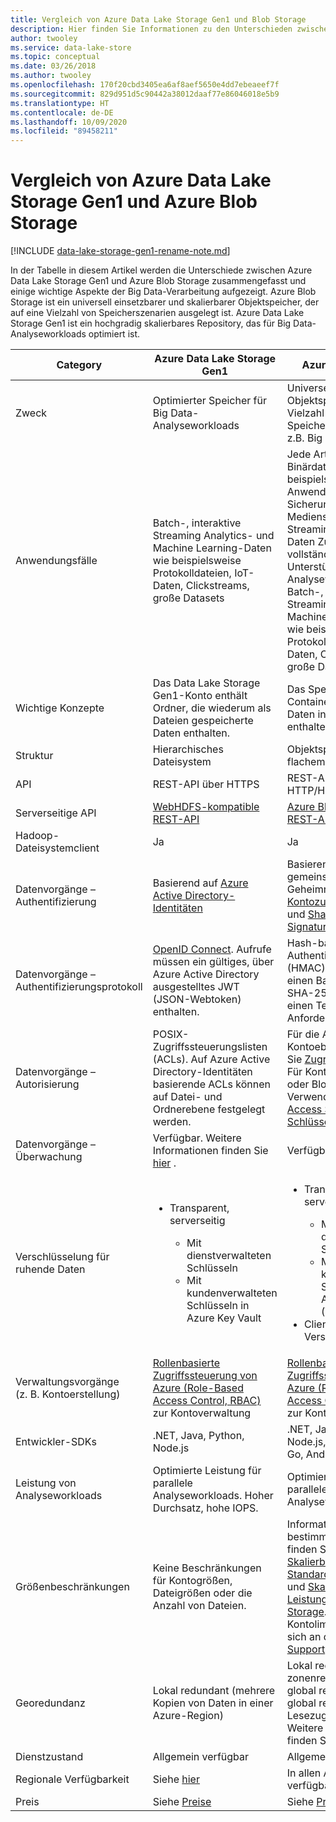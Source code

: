```yaml
---
title: Vergleich von Azure Data Lake Storage Gen1 und Blob Storage
description: Hier finden Sie Informationen zu den Unterschieden zwischen Azure Data Lake Storage Gen1 und Azure Blob Storage hinsichtlich wichtiger Aspekte der Big Data-Verarbeitung.
author: twooley
ms.service: data-lake-store
ms.topic: conceptual
ms.date: 03/26/2018
ms.author: twooley
ms.openlocfilehash: 170f20cbd3405ea6af8aef5650e4dd7ebeaeef7f
ms.sourcegitcommit: 829d951d5c90442a38012daaf77e86046018e5b9
ms.translationtype: HT
ms.contentlocale: de-DE
ms.lasthandoff: 10/09/2020
ms.locfileid: "89458211"
---
```

# <a name="comparing-azure-data-lake-storage-gen1-and-azure-blob-storage"></a>Vergleich von Azure Data Lake Storage Gen1 und Azure Blob Storage

[!INCLUDE [data-lake-storage-gen1-rename-note.md](../../includes/data-lake-storage-gen1-rename-note.md)] 

In der Tabelle in diesem Artikel werden die Unterschiede zwischen Azure Data Lake Storage Gen1 und Azure Blob Storage zusammengefasst und einige wichtige Aspekte der Big Data-Verarbeitung aufgezeigt. Azure Blob Storage ist ein universell einsetzbarer und skalierbarer Objektspeicher, der auf eine Vielzahl von Speicherszenarien ausgelegt ist. Azure Data Lake Storage Gen1 ist ein hochgradig skalierbares Repository, das für Big Data-Analyseworkloads optimiert ist.

| Category | Azure Data Lake Storage Gen1 | Azure Blob Storage |
| -------- | ---------------------------- | ------------------ |
| Zweck |Optimierter Speicher für Big Data-Analyseworkloads |Universell einsetzbarer Objektspeicher für eine Vielzahl von Speicherszenarien, wie z.B. Big Data-Analysen |
| Anwendungsfälle |Batch-, interaktive Streaming Analytics- und Machine Learning-Daten wie beispielsweise Protokolldateien, IoT-Daten, Clickstreams, große Datasets |Jede Art von Text- oder Binärdaten, beispielsweise Daten des Anwendungs-Back-Ends, Sicherungsdaten, Medienspeicher für Streaming und universelle Daten Zusätzlich vollständige Unterstützung für Analyseworkloads; Batch-, interaktive Streaming Analytics- und Machine Learning-Daten wie beispielsweise Protokolldateien, IoT-Daten, Clickstreams, große Datasets |
| Wichtige Konzepte |Das Data Lake Storage Gen1-Konto enthält Ordner, die wiederum als Dateien gespeicherte Daten enthalten. |Das Speicherkonto enthält Container, die wiederum Daten in Form von Blobs enthalten. |
| Struktur |Hierarchisches Dateisystem |Objektspeicher mit flachem Namespace |
| API |REST-API über HTTPS |REST-API über HTTP/HTTPS |
| Serverseitige API |[WebHDFS-kompatible REST-API](https://msdn.microsoft.com/library/azure/mt693424.aspx) |[Azure Blob Storage-REST-API](https://msdn.microsoft.com/library/azure/dd135733.aspx) |
| Hadoop-Dateisystemclient |Ja |Ja |
| Datenvorgänge – Authentifizierung |Basierend auf [Azure Active Directory-Identitäten](../active-directory/develop/authentication-scenarios.md) |Basierend auf gemeinsamen Geheimnissen – [Kontozugriffsschlüssel](../storage/common/storage-account-keys-manage.md) und [Shared Access Signature-Schlüssel](../storage/common/storage-dotnet-shared-access-signature-part-1.md). |
| Datenvorgänge – Authentifizierungsprotokoll |[OpenID Connect](https://openid.net/connect/). Aufrufe müssen ein gültiges, über Azure Active Directory ausgestelltes JWT (JSON-Webtoken) enthalten.|Hash-based Message Authentication Code (HMAC). Aufrufe müssen einen Base64-codierten SHA-256-Hash über einen Teil der HTTP-Anforderung enthalten. |
| Datenvorgänge – Autorisierung |POSIX-Zugriffssteuerungslisten (ACLs).  Auf Azure Active Directory-Identitäten basierende ACLs können auf Datei- und Ordnerebene festgelegt werden. |Für die Autorisierung auf Kontoebene – Verwenden Sie [Zugriffsschlüssel](../storage/common/storage-account-keys-manage.md)<br>Für Konto-, Container- oder Blobautorisierung – Verwenden Sie [Shared Access Signature-Schlüssel](../storage/common/storage-dotnet-shared-access-signature-part-1.md) |
| Datenvorgänge – Überwachung |Verfügbar. Weitere Informationen finden Sie [hier](data-lake-store-diagnostic-logs.md) . |Verfügbar |
| Verschlüsselung für ruhende Daten |<ul><li>Transparent, serverseitig</li> <ul><li>Mit dienstverwalteten Schlüsseln</li><li>Mit kundenverwalteten Schlüsseln in Azure Key Vault</li></ul></ul> |<ul><li>Transparent, serverseitig</li> <ul><li>Mit dienstverwalteten Schlüsseln</li><li>Mit kundenverwalteten Schlüsseln in Azure Key Vault (Vorschau)</li></ul><li>Clientseitige Verschlüsselung</li></ul> |
| Verwaltungsvorgänge (z. B. Kontoerstellung) |[Rollenbasierte Zugriffssteuerung von Azure (Role-Based Access Control, RBAC)](../role-based-access-control/overview.md) zur Kontoverwaltung |[Rollenbasierte Zugriffssteuerung von Azure (Role-Based Access Control, RBAC)](../role-based-access-control/overview.md) zur Kontoverwaltung |
| Entwickler-SDKs |.NET, Java, Python, Node.js |.NET, Java, Python, Node.js, C++, Ruby, PHP, Go, Android, iOS |
| Leistung von Analyseworkloads |Optimierte Leistung für parallele Analyseworkloads. Hoher Durchsatz, hohe IOPS. |Optimierte Leistung für parallele Analyseworkloads. |
| Größenbeschränkungen |Keine Beschränkungen für Kontogrößen, Dateigrößen oder die Anzahl von Dateien. |Informationen zu bestimmten Grenzwerten finden Sie unter [Skalierbarkeitsziele für Standardspeicherkonten](../storage/common/scalability-targets-standard-account.md) und [Skalierbarkeits- und Leistungsziele für Blob Storage](../storage/blobs/scalability-targets.md). Für größere Kontolimits wenden Sie sich an den [Azure-Support](https://azure.microsoft.com/support/faq/). |
| Georedundanz |Lokal redundant (mehrere Kopien von Daten in einer Azure-Region) |Lokal redundant (LRS), zonenredundant (ZRS) global redundant (GRS), global redundant mit Lesezugriff (RA-GRS). Weitere Informationen finden Sie [hier](../storage/common/storage-redundancy.md) . |
| Dienstzustand |Allgemein verfügbar |Allgemein verfügbar |
| Regionale Verfügbarkeit |Siehe [hier](https://azure.microsoft.com/regions/#services) |In allen Azure-Regionen verfügbar |
| Preis |Siehe [Preise](https://azure.microsoft.com/pricing/details/data-lake-store/) |Siehe [Preise](https://azure.microsoft.com/pricing/details/storage/) |
